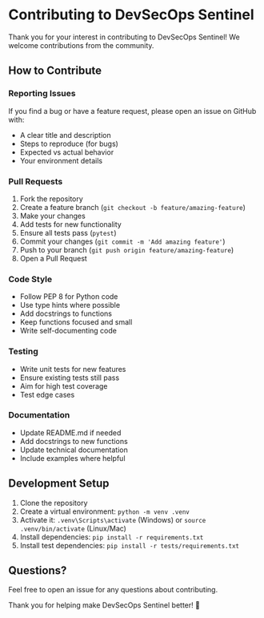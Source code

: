 # Contributing to DevSecOps Sentinel

Thank you for your interest in contributing to DevSecOps Sentinel! We welcome contributions from the community.

## How to Contribute

### Reporting Issues

If you find a bug or have a feature request, please open an issue on GitHub with:
- A clear title and description
- Steps to reproduce (for bugs)
- Expected vs actual behavior
- Your environment details

### Pull Requests

1. Fork the repository
2. Create a feature branch (`git checkout -b feature/amazing-feature`)
3. Make your changes
4. Add tests for new functionality
5. Ensure all tests pass (`pytest`)
6. Commit your changes (`git commit -m 'Add amazing feature'`)
7. Push to your branch (`git push origin feature/amazing-feature`)
8. Open a Pull Request

### Code Style

- Follow PEP 8 for Python code
- Use type hints where possible
- Add docstrings to functions
- Keep functions focused and small
- Write self-documenting code

### Testing

- Write unit tests for new features
- Ensure existing tests still pass
- Aim for high test coverage
- Test edge cases

### Documentation

- Update README.md if needed
- Add docstrings to new functions
- Update technical documentation
- Include examples where helpful

## Development Setup

1. Clone the repository
2. Create a virtual environment: `python -m venv .venv`
3. Activate it: `.venv\Scripts\activate` (Windows) or `source .venv/bin/activate` (Linux/Mac)
4. Install dependencies: `pip install -r requirements.txt`
5. Install test dependencies: `pip install -r tests/requirements.txt`

## Questions?

Feel free to open an issue for any questions about contributing.

Thank you for helping make DevSecOps Sentinel better! 🚀 